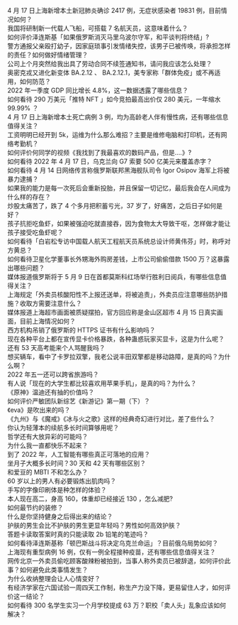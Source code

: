 4 月 17 日上海新增本土新冠肺炎确诊 2417 例，无症状感染者 19831 例，目前情况如何？  
我国将研制新一代载人飞船，可搭载 7 名航天员，这意味着什么？  
如何评价泽连斯基「如果俄罗斯消灭马里乌波尔守军，和平谈判将终结」?  
警方通报父亲殴打幼子，因家庭琐事引发情绪失控，该男子已被传唤，将承担怎样的责任？如何做好情绪管理？  
公司上个月突然给我出具了劳动合同不续签通知书，请问我应该怎么处理？  
奥密克戎又进化新变体 BA.2.12 、 BA.2.12.1，美专家称「群体免疫」或不再适用，如何防范？  
2022 年一季度 GDP 同比增长 4.8%，这一数据透露了哪些信息？  
如何看待 290 万美元「推特 NFT 」如今竞拍最高出价仅 280 美元，一年缩水 99.99% ？  
4 月 17 日上海新增本土死亡病例 3 例，均为高龄老人伴有慢性病，还有哪些信息值得关注？  
工资明明已经开到 5k，运维为什么那么难招？主要是维修电脑和打印机，还有网络考勤机？  
如何评价何同学的视频《我找到了我最喜欢的数码产品，但是....》?  
如何看待 2022 年 4 月 17 日，乌克兰向 G7 索要 500 亿美元来覆盖赤字？  
如何看待 4 月 14 日网络传言称俄罗斯联邦黑海舰队司令 Igor Osipov 海军上将被暴力逮捕？  
如果我的能力是每一次死后会重新投胎，并且保留一切记忆，最后我会在人间成为什么样的存在？  
炒股太痛苦了，跌了 4 个多月把积蓄亏光，37 岁了，好痛苦，之后日子如何是好？  
孩子抗拒吃鱼虾，如果被强迫吃就直接吞，因为食物太大导致干呕，怎样做才能让孩子接受吃鱼虾呢？  
如何看待「白岩松专访中国载人航天工程航天员系统总设计师黄伟芬」时，称呼对方黄总？  
如何看待卫星化学董事长外甥海外购房差钱，上市公司偷偷借款 1500 万？这暴露出哪些问题？  
媒体报道俄罗斯将于 5 月 9 日在首都莫斯科红场举行胜利日阅兵，有哪些信息值得关注？  
上海规定「外卖员核酸阳性不上报还送单，将被追责」，外卖员应注意哪些防护措施？收取方需要注意什么？  
媒体报道上海超市画面被质疑摆拍，官方回应称是金山区超市 4 月 15 日真实画面，目前上海情况如何？  
西方机构吊销了俄罗斯的 HTTPS 证书有什么影响吗？  
现在各种平台上都在宣传显卡价格暴跌，各种蛊惑玩家买显卡，这是为什么呢？  
还有 53 天高考能来个人骂醒我吗？  
想买辆车，看中了卡罗拉双擎，我老公说丰田双擎都是移动路障，是真的吗？为什么啊？  
2022 年五一还可以跨省旅游吗？  
有人说「现在的大学生都比较喜欢用苹果手机」，是真的吗？为什么？  
《原神》温迪还有抽的价值吗？  
如何评价严敏团队新综艺《新游记》第一期（下）？  
《eva》是吹出来的吗？  
《九州》与《魔戒》《冰与火之歌》这样的经典奇幻进行对比，差了些什么？  
你认为轻薄本的续航多长时间算够用呢？  
哲学还有大放异彩的可能吗？  
为什么我一直都快乐不起来？  
到了 2022 年，人工智能有哪些真正可落地的应用？  
坐月子大概多长时间？30 天和 42 天有哪些区别？  
和爱豆的 MBTI 不和怎么办？  
60 岁以上的男人有必要锻炼出肌肉吗？  
手写的字像印刷体是种怎样的体验？  
本人现在高二，身高 160，体重却已经接近 130 ，怎么减肥?  
如何最节约的装修？  
什么是你坚持健身之后得出来的结论？  
护肤的男生会比不护肤的男生更显年轻吗？男性如何高效护肤？  
答题卡读取答案时真的只能读取 2b 铅笔的笔迹吗？  
如何看待泽连斯基称「顿巴斯战斗将决定乌克兰命运」？目前俄乌局势如何？  
上海现有重型病例 16 例，仅有一例全程接种疫苗，还有哪些信息值得关注？  
网传北京一外卖员偷吃顾客酸辣粉被拍到，当事人称外卖员已被辞退，如何评价此事？如何避免此类事情发生？  
为什么收纳整理会让人心情变好？  
有经济学家在六国试验一周四天工作制，称生产力没下降，更易留住人才，如何评价这一结论？  
如何看待 300 名学生实习一个月学校提成 63 万？职校「卖人头」乱象应该如何解决？  
